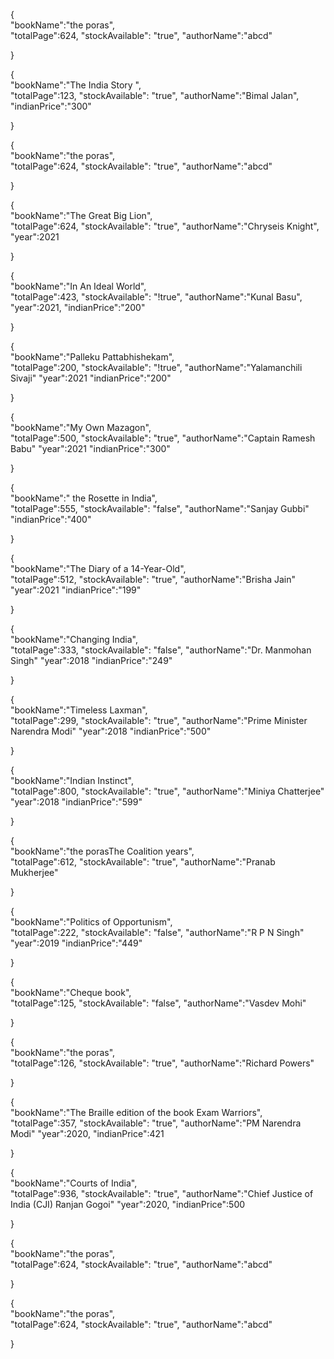  {   
 	"bookName":"the poras",  
    "totalPage":624,
    "stockAvailable": "true",
    "authorName":"abcd"
 	
 }

  {   
 	"bookName":"The India Story ",  
    "totalPage":123,
    "stockAvailable": "true",
    "authorName":"Bimal Jalan",
    "indianPrice":"300"
 	
 }
  
   {   
 	"bookName":"the poras",  
    "totalPage":624,
    "stockAvailable": "true",
    "authorName":"abcd"

 	
 }
  
   {   
 	"bookName":"The Great Big Lion",  
    "totalPage":624,
    "stockAvailable": "true",
    "authorName":"Chryseis Knight",
    "year":2021
 	
 }
  
   {   
 	"bookName":"In An Ideal World",  
    "totalPage":423,
    "stockAvailable": "!true",
    "authorName":"Kunal Basu",
    "year":2021,
    "indianPrice":"200"
 	
 }
  
   {   
 	"bookName":"Palleku Pattabhishekam",  
    "totalPage":200,
    "stockAvailable": "!true",
    "authorName":"Yalamanchili Sivaji"
    "year":2021
    "indianPrice":"200"
 	
 }
  
   {   
 	"bookName":"My Own Mazagon",  
    "totalPage":500,
    "stockAvailable": "true",
    "authorName":"Captain Ramesh Babu"
    "year":2021
    "indianPrice":"300"
 	
 }
  
   {   
 	"bookName":" the Rosette in India",  
    "totalPage":555,
    "stockAvailable": "false",
    "authorName":"Sanjay Gubbi"
     "indianPrice":"400"
 	
 }
  
   {   
 	"bookName":"The Diary of a 14-Year-Old",  
    "totalPage":512,
    "stockAvailable": "true",
    "authorName":"Brisha Jain"
     "year":2021
    "indianPrice":"199"
 	
 }
  
   {   
 	"bookName":"Changing India",  
    "totalPage":333,
    "stockAvailable": "false",
    "authorName":"Dr. Manmohan Singh"
    "year":2018
    "indianPrice":"249"
 	
 }
  
   {   
 	"bookName":"Timeless Laxman",  
    "totalPage":299,
    "stockAvailable": "true",
    "authorName":"Prime Minister Narendra Modi"
     "year":2018
    "indianPrice":"500"
 	
 }
  
   {   
 	"bookName":"Indian Instinct",  
    "totalPage":800,
    "stockAvailable": "true",
    "authorName":"Miniya Chatterjee"
     "year":2018
    "indianPrice":"599"
 	
 }
  
   {   
 	"bookName":"the porasThe Coalition years",  
    "totalPage":612,
    "stockAvailable": "true",
    "authorName":"Pranab Mukherjee"
    
 	
 }
  
   {   
 	"bookName":"Politics of Opportunism",  
    "totalPage":222,
    "stockAvailable": "false",
    "authorName":"R P N Singh"
     "year":2019
    "indianPrice":"449"
 	
 }
  
   {   
 	"bookName":"Cheque book",  
    "totalPage":125,
    "stockAvailable": "false",
    "authorName":"Vasdev Mohi"
 	
 }
  
   {   
 	"bookName":"the poras",  
    "totalPage":126,
    "stockAvailable": "true",
    "authorName":"Richard Powers"
 	
 }
  
   {   
 	"bookName":"The Braille edition of the book Exam Warriors",  
    "totalPage":357,
    "stockAvailable": "true",
    "authorName":"PM Narendra Modi"
    "year":2020,
    "indianPrice":421
 	
 }
  
   {   
 	"bookName":"Courts of India",  
    "totalPage":936,
    "stockAvailable": "true",
    "authorName":"Chief Justice of India (CJI) Ranjan Gogoi"
    "year":2020,
    "indianPrice":500
 	
 }
  
   {   
 	"bookName":"the poras",  
    "totalPage":624,
    "stockAvailable": "true",
    "authorName":"abcd"
 	
 }
  
   {   
 	"bookName":"the poras",  
    "totalPage":624,
    "stockAvailable": "true",
    "authorName":"abcd"
 	
 }
  
  
  